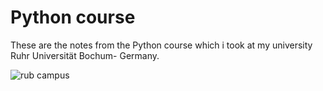 # Python course
These are the notes from the Python course which i took at my university Ruhr Universität Bochum- Germany. 

![rub campus](https://user-images.githubusercontent.com/36667934/45818205-57b5dd00-bce1-11e8-82d3-25f71d4993a1.jpg)
